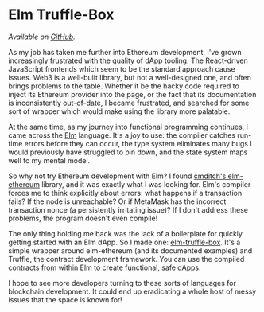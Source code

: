 # Elm Truffle-Box

_Available on [GitHub](https://github.com/kdelwat/elm-truffle-box)._

As my job has taken me further into Ethereum development, I've grown increasingly frustrated with the quality of dApp tooling. The React-driven JavaScript frontends which seem to be the standard approach cause issues. Web3 is a well-built library, but not a well-designed one, and often brings problems to the table. Whether it be the hacky code required to inject its Ethereum provider into the page, or the fact that its documentation is inconsistently out-of-date, I became frustrated, and searched for some sort of wrapper which would make using the library more palatable.

At the same time, as my journey into functional programming continues, I came across the [Elm](http://elm-lang.org/) language. It's a joy to use: the compiler catches run-time errors before they can occur, the type system eliminates many bugs I would previously have struggled to pin down, and the state system maps well to my mental model.

So why not try Ethereum development with Elm? I found [cmditch's elm-ethereum](https://github.com/cmditch/elm-ethereum) library, and it was exactly what I was looking for. Elm's compiler forces me to think explicitly about errors: what happens if a transaction fails? If the node is unreachable? Or if MetaMask has the incorrect transaction nonce (a persistently irritating issue)? If I don't address these problems, the program doesn't even compile!

The only thing holding me back was the lack of a boilerplate for quickly getting started with an Elm dApp. So I made one: [elm-truffle-box](https://github.com/kdelwat/elm-truffle-box). It's a simple wrapper around elm-ethereum (and its documented examples) and Truffle, the contract development framework. You can use the compiled contracts from within Elm to create functional, safe dApps.

I hope to see more developers turning to these sorts of languages for blockchain development. It could end up eradicating a whole host of messy issues that the space is known for!
